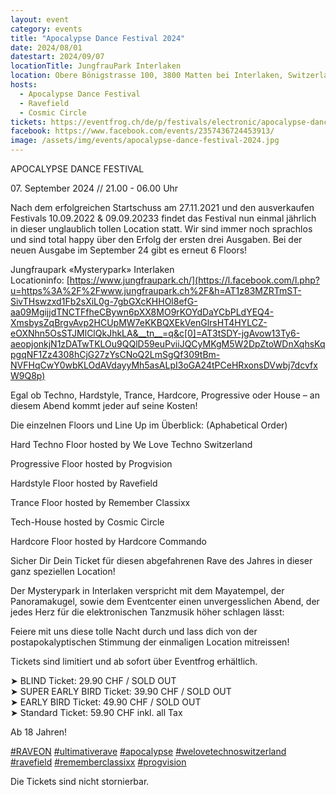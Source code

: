 ```yaml
---
layout: event
category: events
title: "Apocalypse Dance Festival 2024"
date: 2024/08/01
datestart: 2024/09/07
locationTitle: JungfrauPark Interlaken
location: Obere Bönigstrasse 100, 3800 Matten bei Interlaken, Switzerland
hosts:
  - Apocalypse Dance Festival
  - Ravefield
  - Cosmic Circle
tickets: https://eventfrog.ch/de/p/festivals/electronic/apocalypse-dance-festival-2024-7108085310626412367.html
facebook: https://www.facebook.com/events/2357436724453913/
image: /assets/img/events/apocalypse-dance-festival-2024.jpg
---
```


APOCALYPSE DANCE FESTIVAL

07\. September 2024 // 21.00 - 06.00 Uhr

Nach dem erfolgreichen Startschuss am 27.11.2021 und den ausverkaufen Festivals 10.09.2022 & 09.09.20233 findet das Festival nun einmal jährlich in dieser unglaublich tollen Location statt. Wir sind immer noch sprachlos und sind total happy über den Erfolg der ersten drei Ausgaben. Bei der neuen Ausgabe im September 24 gibt es erneut 6 Floors!

  

  

Jungfraupark «Mysterypark» Interlaken  
Locationinfo: [https://www.jungfraupark.ch/](https://l.facebook.com/l.php?u=https%3A%2F%2Fwww.jungfraupark.ch%2F&h=AT1z83MZRTmST-SivTHswzxd1Fb2sXiL0g-7gbGXcKHHOl8efG-aa09MgijjdTNCTFfheCBywn6pXX8MO9rKOYdDaYCbPLdYEQ4-XmsbysZqBrgvAvp2HCUpMW7eKKBQXEkVenGlrsHT4HYLCZ-eOXNhn5OsSTJMlClQkJhkLA&__tn__=q&c[0]=AT3tSDY-jgAvow13Ty6-aeopjonkjN1zDATwTKLOu9QQlD59euPviiJQCyMKgM5W2DpZtoWDnXqhsKqpgqNF1Zz4308hCjG27zYsCNoQ2LmSgQf309tBm-NVFHqCwY0wbKLOdAVdayyMh5asALpI3oGA24tPCeHRxonsDVwbj7dcvfxW9Q8p)

  

  

Egal ob Techno, Hardstyle, Trance, Hardcore, Progressive oder House – an diesem Abend kommt jeder auf seine Kosten!

Die einzelnen Floors und Line Up im Überblick: (Aphabetical Order)

Hard Techno Floor hosted by We Love Techno Switzerland

Progressive Floor hosted by Progvision

Hardstyle Floor hosted by Ravefield

Trance Floor hosted by Remember Classixx

Tech-House hosted by Cosmic Circle

Hardcore Floor hosted by Hardcore Commando

  

  

Sicher Dir Dein Ticket für diesen abgefahrenen Rave des Jahres in dieser ganz speziellen Location!

Der Mysterypark in Interlaken verspricht mit dem Mayatempel, der Panoramakugel, sowie dem Eventcenter einen unvergesslichen Abend, der jedes Herz für die elektronischen Tanzmusik höher schlagen lässt:

Feiere mit uns diese tolle Nacht durch und lass dich von der postapokalyptischen Stimmung der einmaligen Location mitreissen!

Tickets sind limitiert und ab sofort über Eventfrog erhältlich.

➤ BLIND Ticket: 29.90 CHF / SOLD OUT  
➤ SUPER EARLY BIRD Ticket: 39.90 CHF / SOLD OUT  
➤ EARLY BIRD Ticket: 49.90 CHF / SOLD OUT  
➤ Standard Ticket: 59.90 CHF inkl. all Tax

  

  

Ab 18 Jahren!

  

  

[#RAVEON](https://www.facebook.com/hashtag/raveon?__eep__=6&__cft__[0]=AZUfkBXV-jZzfQWoN3adD7kXX_ZQuwaVyQ3i1ODKGhTVfB4PfmaEBAaFiyAfZ2DYc4yLhyk9tFnnq-ljDrRVvc6dSVfLfb3tNiZlNfoMqv7bY2URva_MoFn9J1i-ptS4aZ8MuH9E5Aj2-U03k4xQ4NMYV4gOg8XcvmyFR4nBOzOd8Q&__tn__=q) [#ultimativerave](https://www.facebook.com/hashtag/ultimativerave?__eep__=6&__cft__[0]=AZUfkBXV-jZzfQWoN3adD7kXX_ZQuwaVyQ3i1ODKGhTVfB4PfmaEBAaFiyAfZ2DYc4yLhyk9tFnnq-ljDrRVvc6dSVfLfb3tNiZlNfoMqv7bY2URva_MoFn9J1i-ptS4aZ8MuH9E5Aj2-U03k4xQ4NMYV4gOg8XcvmyFR4nBOzOd8Q&__tn__=q) [#apocalypse](https://www.facebook.com/hashtag/apocalypse?__eep__=6&__cft__[0]=AZUfkBXV-jZzfQWoN3adD7kXX_ZQuwaVyQ3i1ODKGhTVfB4PfmaEBAaFiyAfZ2DYc4yLhyk9tFnnq-ljDrRVvc6dSVfLfb3tNiZlNfoMqv7bY2URva_MoFn9J1i-ptS4aZ8MuH9E5Aj2-U03k4xQ4NMYV4gOg8XcvmyFR4nBOzOd8Q&__tn__=q) [#welovetechnoswitzerland](https://www.facebook.com/hashtag/welovetechnoswitzerland?__eep__=6&__cft__[0]=AZUfkBXV-jZzfQWoN3adD7kXX_ZQuwaVyQ3i1ODKGhTVfB4PfmaEBAaFiyAfZ2DYc4yLhyk9tFnnq-ljDrRVvc6dSVfLfb3tNiZlNfoMqv7bY2URva_MoFn9J1i-ptS4aZ8MuH9E5Aj2-U03k4xQ4NMYV4gOg8XcvmyFR4nBOzOd8Q&__tn__=q) [#ravefield](https://www.facebook.com/hashtag/ravefield?__eep__=6&__cft__[0]=AZUfkBXV-jZzfQWoN3adD7kXX_ZQuwaVyQ3i1ODKGhTVfB4PfmaEBAaFiyAfZ2DYc4yLhyk9tFnnq-ljDrRVvc6dSVfLfb3tNiZlNfoMqv7bY2URva_MoFn9J1i-ptS4aZ8MuH9E5Aj2-U03k4xQ4NMYV4gOg8XcvmyFR4nBOzOd8Q&__tn__=q) [#rememberclassixx](https://www.facebook.com/hashtag/rememberclassixx?__eep__=6&__cft__[0]=AZUfkBXV-jZzfQWoN3adD7kXX_ZQuwaVyQ3i1ODKGhTVfB4PfmaEBAaFiyAfZ2DYc4yLhyk9tFnnq-ljDrRVvc6dSVfLfb3tNiZlNfoMqv7bY2URva_MoFn9J1i-ptS4aZ8MuH9E5Aj2-U03k4xQ4NMYV4gOg8XcvmyFR4nBOzOd8Q&__tn__=q) [#progvision](https://www.facebook.com/hashtag/progvision?__eep__=6&__cft__[0]=AZUfkBXV-jZzfQWoN3adD7kXX_ZQuwaVyQ3i1ODKGhTVfB4PfmaEBAaFiyAfZ2DYc4yLhyk9tFnnq-ljDrRVvc6dSVfLfb3tNiZlNfoMqv7bY2URva_MoFn9J1i-ptS4aZ8MuH9E5Aj2-U03k4xQ4NMYV4gOg8XcvmyFR4nBOzOd8Q&__tn__=q)

Die Tickets sind nicht stornierbar.